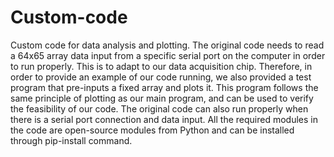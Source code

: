 # Custom-code
Custom code for data analysis and plotting. 
The original code needs to read a 64x65 array data input from a specific serial port on the computer in order to run properly. This is to adapt to our data acquisition chip. Therefore, in order to provide an example of our code running, we also provided a test program that pre-inputs a fixed array and plots it. This program follows the same principle of plotting as our main program, and can be used to verify the feasibility of our code. The original code can also run properly when there is a serial port connection and data input. All the required modules in the code are open-source modules from Python and can be installed through pip-install command.
